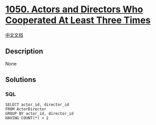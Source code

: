 # [1050. Actors and Directors Who Cooperated At Least Three Times](https://leetcode.com/problems/actors-and-directors-who-cooperated-at-least-three-times)

[中文文档](/solution/1000-1099/1050.Actors%20and%20Directors%20Who%20Cooperated%20At%20Least%20Three%20Times/README.md)

## Description

None

## Solutions

<!-- tabs:start -->

### **SQL**

```
SELECT actor_id, director_id
FROM ActorDirector
GROUP BY actor_id, director_id
HAVING COUNT(*) > 2
```

<!-- tabs:end -->
